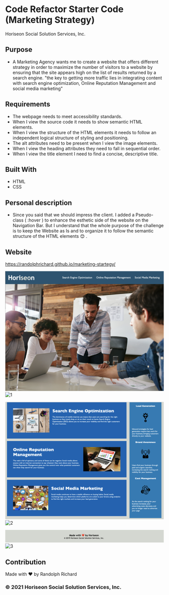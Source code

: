 # Code Refactor Starter Code (Marketing Strategy)
Horiseon Social Solution Services, Inc.


## Purpose
* A Marketing Agency wants me to create a website that offers different strategy in order to maximize the number of visitors to a website by ensuring that the site appears high on the list of results returned by a search engine. "the key to getting more traffic lies in integrating content with search engine optimization, Online Reputation Management and social media marketing"

## Requirements
* The webpage needs to meet accessibility standards.
* When I view the source code it needs to show semantic HTML elements.
* When I view the structure of the HTML elements it needs to follow an independent logical structure of styling and positioning.
* The alt attributes need to be present when I view the image elements.
* When I view the heading attributes they need to fall in sequential order.
* When I view the title element I need to find a concise, descriptive title.

## Built With
* HTML
* CSS


## Personal description
* Since you said that we should impress the client. I added a Pseudo-class ( :hover ) to enhance the esthetic side of the website on the Navigation Bar. But I understand that the whole purpose of the challenge is to keep the Website as Is and to organize it to follow the semantic structure of the HTML elements 😊 .


## Website
https://randolphrichard.github.io/marketing-startegy/

![](develop/assets/images/1.png)
![1](https://user-images.githubusercontent.com/86902237/131243503-3cc4fef9-85a5-4ef0-bb79-5f9d33ec405e.png)

![](develop/assets/images/2.png)
![2](https://user-images.githubusercontent.com/86902237/131243525-a14c0e35-b31c-4f05-bb1e-89b16ba32694.png)

![](develop/assets/images/3.png)
![3](https://user-images.githubusercontent.com/86902237/131243538-e8aea6ef-a062-412f-932f-45257b413684.png)



## Contribution
Made with ❤️ by Randolph Richard
### © 2021 Horiseon Social Solution Services, Inc.
